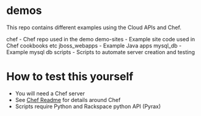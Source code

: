 demos
=====
This repo contains different examples using the Cloud APIs and Chef.

chef - Chef repo used in the demo
demo-sites - Example site code used in Chef cookbooks etc
jboss_webapps - Example Java apps
mysql_db - Example mysql db
scripts - Scripts to automate server creation and testing


How to test this yourself
=====

 * You will need a Chef server
 * See [Chef Readme](./chef/README.md) for details around Chef
 * Scripts require Python and Rackspace python API (Pyrax)
